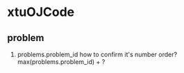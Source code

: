 # xtuOJCode
## problem 
1. problems.problem_id how to confirm it's number order?
max(problems.problem_id) + ?

 